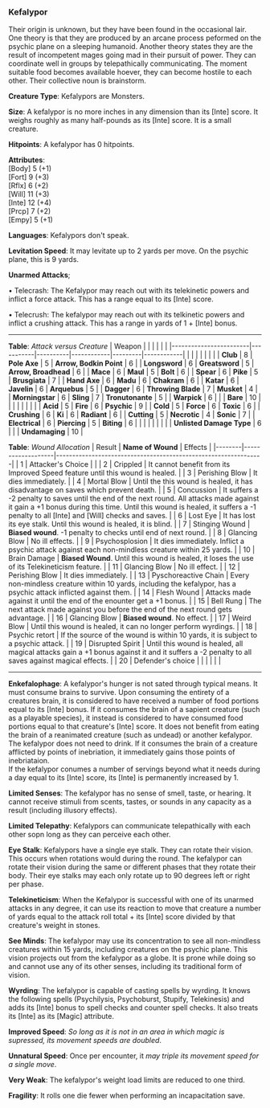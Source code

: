 ### Kefalypor
Their origin is unknown, but they have been found in the occasional lair. One theory is that they are produced by an arcane process peformed on the psychic plane on a sleeping humanoid. Another theory states they are the result of incompetent mages going mad in their pursuit of power. They can coordinate well in groups by telepathically communicating. The moment suitable food becomes available hoever, they can become hostile to each other. Their collective noun is brainstorm.

**Creature Type**: Kefalypors are Monsters.

**Size**: A kefalypor is no more inches in any dimension than its [Inte] score. It weighs roughly as many half-pounds as its [Inte] score. It is a small creature.

**Hitpoints**: A kefalypor has 0 hitpoints.

**Attributes**:  
[Body] 5  (+1)  
[Fort] 9  (+3)  
[Rflx] 6  (+2)  
[Will] 11 (+3)  
[Inte] 12 (+4)  
[Prcp] 7  (+2)  
[Empy] 5  (+1)  

**Languages**: Kefalypors don't speak.

**Levitation Speed**: It may levitate up to 2 yards per move. On the psychic plane, this is 9 yards.

**Unarmed Attacks**;

 • Telecrash: The Kefalypor may reach out with its telekinetic powers and inflict a force attack. This has a range equal to its [Inte] score.

 • Telecrush: The kefalypor may reach out with its telkinetic powers and inflict a crushing attack. This has a range in yards of 1 + [Inte] bonus.

-----

**Table**: *Attack versus Creature*
| Weapon                 |          |            |         |            |         |
|------------------------|-----------|----------|------------|---------|------------|
|                        |          |            |         |            |         |
| **Club**                   | 8     | **Pole Axe** | 5     | **Arrow, Bodkin Point**    | 6    |
| **Longsword**              | 6     | **Greatsword** | 5     | **Arrow, Broadhead**       | 6    |
| **Mace**                   | 6     | **Maul** | 5     | **Bolt** | 6    |
| **Spear**                  | 6     | **Pike** | 5     | **Brusgiata** | 7     |
| **Hand Axe**               | 6     | **Madu** | 6     | **Chakram** | 6    |
| **Katar**                  | 6     | **Javelin** | 6  | **Arquebus** | 5    |
| **Dagger**                 | 6     | **Throwing Blade** |  7  | **Musket** | 4    |
| **Morningstar**            | 6     | **Sling** | 7    | **Tronutonante** | 5    |
| **Warpick**                | 6     |          |          |   **Bare** |  10  |
|                        |           |          |            |         |            |
| **Acid**                   | 5     | **Fire** | 6     | **Psychic** | 9     |
| **Cold**                   | 5     | **Force** | 6     | **Toxic**  | 6     |
| **Crushing**               | 6     | **Ki** | 6     | **Radiant** | 6     |
| **Cutting**                | 5     | **Necrotic** | 4     | **Sonic** | 7    |
| **Electrical**             | 6     | **Piercing** | 5     | **Biting** | 6    |
|                        |           |          |            |         |            |
| **Unlisted Damage Type** | 6 |    |     | **Undamaging** | 10 |



**Table**: *Wound Allocation* 
| Result | **Name of Wound** | Effects                                                        |
|--------|-------------------|----------------------------------------------------------------|
|   1    | Attacker's Choice |                                                                |
|   2    | Crippled          | It cannot benefit from its Improved Speed feature until this wound is healed.      |
|   3    | Perishing Blow    | It dies immediately. |
|   4    | Mortal Blow       | Until the this wound is healed, it has disadvantage on saves which prevent death. |
|   5    | Concussion        | It suffers a -2 penalty to saves until the end of the next round. All attacks made against it gain a +1 bonus during this time. Until this wound is healed, it suffers a -1 penalty to all [Inte] and [Will] checks and saves. |
|   6    | Lost Eye          | It has lost its eye stalk. Until this wound is healed, it is blind. |
|   7    | Stinging Wound    | **Biased wound**. -1 penalty to checks until end of next round. |
|   8    | Glancing Blow     | No ill effects.                                     |
|   9    | Psychosplosion    | It dies immediately. Inflict a psychic attack against each non-mindless creature within 25 yards. |
|   10   | Brain Damage      | **Biased Wound**. Until this wound is healed, it loses the use of its Telekineticism feature. |
|   11   | Glancing Blow     | No ill effect. |
|   12   | Perishing Blow    | It dies immediately. |
|   13   | Pyschoreactive Chain | Every non-mindless creature within 10 yards, including the kefalypor, has a psychic attack inflicted against them. |
|   14   | Flesh Wound       | Attacks made against it until the end of the enounter get a +1 bonus. |
|   15   | Bell Rung         | The next attack made against you before the end of the next round gets advantage.  |
|   16   | Glancing Blow     | **Biased wound**. No effect. |
|   17   | Weird Blow        | Until this wound is healed, it can no longer perform wyrdings. |
|   18   | Psychic retort    | If the source of the wound is within 10 yards, it is subject to a psychic attack. |
|   19   | Disrupted Spirit  | Until this wound is healed, all magical attacks gain a +1 bonus against it and it suffers a -2 penalty to all saves against magical effects. |
|   20   | Defender's choice |                                   |
|        |                                                |                                   |

-----

**Enkefalophage**: A kefalypor's hunger is not sated through typical means. It must consume brains to survive. Upon consuming the entirety of a creatures brain, it is considered to have received a number of food portions equal to its [Inte] bonus. If it consumes the brain of a sapient creature (such as a playable species), it instead is considered to have consumed food portions equal to that creature's [Inte] score. It does not benefit from eating the brain of a reanimated creature (such as undead) or another kefalypor. The kefalypor does not need to drink. If it consumes the brain of a creature afflicted by points of inebriation, it immediately gains those points of inebriataion.  
If the kefalypor conumes a number of servings beyond what it needs during a day equal to its [Inte] score, its [Inte] is permanently increased by 1.

**Limited Senses**: The kefalypor has no sense of smell, taste, or hearing. It cannot receive stimuli from scents, tastes, or sounds in any capacity as a result (including illusory effects).

**Limited Telepathy**: Kefalypors can communicate telepathically with each other sopn long as they can perceive each other.

**Eye Stalk**: Kefalypors have a single eye stalk. They can rotate their vision. This occurs when rotations would during the round. The kefalypor can rotate their vision during the same or different phases that they rotate their body. Their eye stalks may each only rotate up to 90 degrees left or right per phase.

**Telekineticism**: When the Kefalypor is successful with one of its unarmed attacks in any degree, it can use its reaction to move that creature a number of yards equal to the attack roll total + its [Inte] score divided by that creature's weight in stones.

**See Minds**: The kefalypor may use its concentration to see all non-mindless creatures within 15 yards, including creatures on the psychic plane. This vision projects out from the kefalypor as a globe. It is prone while doing so and cannot use any of its other senses, including its traditional form of vision.

**Wyrding**: The kefalypor is capable of casting spells by wyrding. It knows the following spells (Psychilysis, Psychoburst, Stupify, Telekinesis) and adds its [Inte] bonus to spell checks and counter spell checks. It also treats its [Inte] as its [Magic] attribute.

**Improved Speed**: *So long as it is not in an area in which magic is supressed, its movement speeds are doubled*.

**Unnatural Speed**: Once per encounter, it *may triple its movement speed for a single move*.

**Very Weak**: The kefalypor's weight load limits are reduced to one third.

**Fragility**: It rolls one die fewer when performing an incapacitation save.
